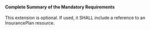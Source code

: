 #### Complete Summary of the Mandatory Requirements

This extension is optional. If used, it SHALL include a reference to an InsurancePlan resource.